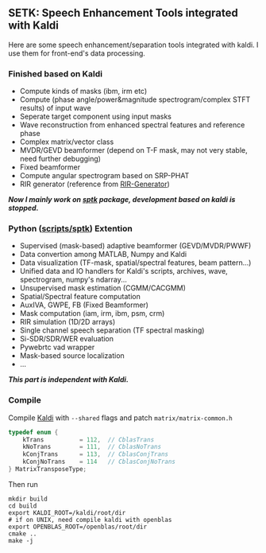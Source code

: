 ## SETK: Speech Enhancement Tools integrated with Kaldi

Here are some speech enhancement/separation tools integrated with kaldi. I use them for front-end's data processing.

### Finished based on Kaldi

* Compute kinds of masks (ibm, irm etc)
* Compute (phase angle/power&magnitude spectrogram/complex STFT results) of input wave
* Seperate target component using input masks
* Wave reconstruction from enhanced spectral features and reference phase
* Complex matrix/vector class
* MVDR/GEVD beamformer (depend on T-F mask, may not very stable, need further debugging)
* Fixed beamformer
* Compute angular spectrogram based on SRP-PHAT
* RIR generator (reference from [RIR-Generator](https://github.com/ehabets/RIR-Generator))

***Now I mainly work on [sptk](scripts) package, development based on kaldi is stopped.***

### Python ([scripts/sptk](scripts)) Extention

* Supervised (mask-based) adaptive beamformer (GEVD/MVDR/PWWF)
* Data convertion among MATLAB, Numpy and Kaldi
* Data visualization (TF-mask, spatial/spectral features, beam pattern...)
* Unified data and IO handlers for Kaldi's scripts, archives, wave, spectrogram, numpy's ndarray...
* Unsupervised mask estimation (CGMM/CACGMM)
* Spatial/Spectral feature computation
* AuxIVA, GWPE, FB (Fixed Beamformer)
* Mask computation (iam, irm, ibm, psm, crm)
* RIR simulation (1D/2D arrays)
* Single channel speech separation (TF spectral masking)
* Si-SDR/SDR/WER evaluation
* Pywebrtc vad wrapper
* Mask-based source localization
* ...

***This part is independent with Kaldi.***

### Compile

Compile [Kaldi](https://github.com/kaldi-asr/kaldi) with `--shared` flags and patch `matrix/matrix-common.h`
```c++
typedef enum {
    kTrans          = 112,  // CblasTrans
    kNoTrans        = 111,  // CblasNoTrans
    kConjTrans      = 113,  // CblasConjTrans
    kConjNoTrans    = 114   // CblasConjNoTrans
} MatrixTransposeType;
```

Then run
```shell
mkdir build
cd build
export KALDI_ROOT=/kaldi/root/dir
# if on UNIX, need compile kaldi with openblas
export OPENBLAS_ROOT=/openblas/root/dir
cmake ..
make -j
```

